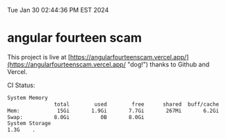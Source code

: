 Tue Jan 30 02:44:36 PM EST 2024

# angular fourteen scam


This project is live at [https://angularfourteenscam.vercel.app/](https://angularfourteenscam.vercel.app/ "dog!") thanks to Github and Vercel.

CI Status: 

```bash
System Memory
               total        used        free      shared  buff/cache   available
Mem:            15Gi       1.9Gi       7.7Gi       267Mi       6.2Gi        13Gi
Swap:          8.0Gi          0B       8.0Gi
System Storage
1.3G	.
```
